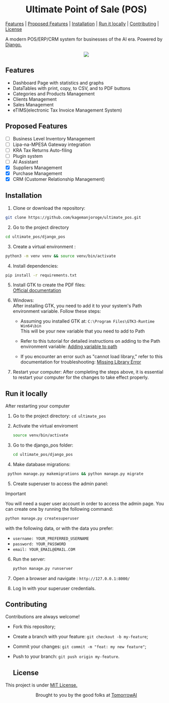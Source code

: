 <div align="center">
<h1> Ultimate Point of Sale (POS)</h1>
</div>

<div>
   <a href="#features">Features</a>
   <span> | </span>
   <a href="#proposed-features">Proposed Features</a>
   <span> | </span>
   <a href="#installation">Installation</a>
   <span> | </span>
   <a href="#run-it-locally">Run it locally</a>
   <span> | </span>
   <a href="#contributing">Contributing</a>
   <span> | </span>
   <a href="#license">License</a>

</div>

A modern POS/ERP/CRM system for businesses of the AI era. Powered by [Django.](https://djangoproject.com)

<p align="center">
  <img src="https://posapp.linksengineering.net/assets/images/logo-seegreen.png">
</p>

## Features

- Dashboard Page with statistics and graphs
- DataTables with print, copy, to CSV, and to PDF buttons
- Categories and Products Management
- Clients Management
- Sales Management
- eTIMS(electronic Tax Invoice Management System)

## Proposed Features

- [ ] Business Level Inventory Management
- [ ] Lipa-na-MPESA Gateway integration
- [ ] KRA Tax Returns Auto-filing
- [ ] Plugin system
- [ ] AI Assistant
- [x] Suppliers Management
- [x] Purchase Management
- [x] CRM (Customer Relationship Management)

## Installation

1. Clone or download the repository:

```bash
git clone https://github.com/kagemanjoroge/ultimate_pos.git
```

2. Go to the project directory

```bash
cd ultimate_pos/django_pos
```

3. Create a virtual environment :

```bash
python3 -m venv venv && source venv/bin/activate
```

4. Install dependencies:

```bash
pip install -r requirements.txt
```

5. Install GTK to create the PDF files:  
   [Official documentation](https://doc.courtbouillon.org/weasyprint/stable/first_steps.html#installation)

6. Windows:  
   After installing GTK, you need to add it to your system's Path environment variable. Follow these steps:

   - Assuming you installed GTK at:
     `C:\Program Files\GTK3-Runtime Win64\bin`  
     This will be your new variable that you need to add to Path
   - Refer to this tutorial for detailed instructions on adding to the Path environment variable:
     [Adding variable to path](https://helpdeskgeek.com/windows-10/add-windows-path-environment-variable/)

   - If you encounter an error such as "cannot load library," refer to this documentation for troubleshooting:
     [Missing Library Error](https://doc.courtbouillon.org/weasyprint/stable/first_steps.html#missing-library)

7. Restart your computer: After completing the steps above, it is essential to restart your computer for the changes to take effect properly.

## Run it locally

After restarting your computer

1.  Go to the project directory: `cd ultimate_pos`

2.  Activate the virtual enviroment

    ```bash
    source venv/bin/activate
    ```

3.  Go to the django_pos folder:

    ```bash
    cd ultimate_pos/django_pos
    ```

4.  Make database migrations:

```bash
 python manage.py makemigrations && python manage.py migrate
```

5.  Create superuser to access the admin panel:

> [!IMPORTANT]
> You will need a super user account in order to access the admin page. You can create one by running the following command:

```bash
python manage.py createsuperuser
```

with the following data, or with the data you prefer:

- `username: YOUR_PREFERRED_USERNAME`
- `password: YOUR_PASSWORD`
- `email: YOUR_EMAIL@EMAIL.COM`

6. Run the server:

   ```bash
   python manage.py runserver
   ```

7. Open a browser and navigate : `http://127.0.0.1:8000/`

8. Log In with your superuser credentials.

## Contributing

Contributions are always welcome!

- Fork this repository;

- Create a branch with your feature: `git checkout -b my-feature`;

- Commit your changes: `git commit -m "feat: my new feature"`;

- Push to your branch: `git push origin my-feature`.

  ## License

This project is under [MIT License.](https://choosealicense.com/licenses/mit/)

<div align="center">
Brought to you by the good folks at 
<a href="https://tomorrow.co.ke">TomorrowAI</a>
</div>
